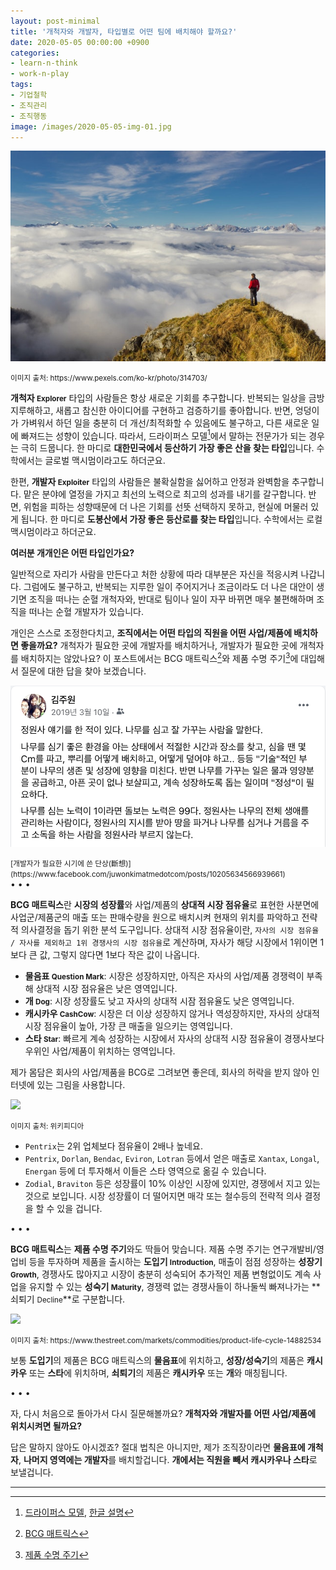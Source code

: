 ```yaml
---
layout: post-minimal
title: '개척자와 개발자, 타입별로 어떤 팀에 배치해야 할까요?'
date: 2020-05-05 00:00:00 +0900
categories:
- learn-n-think
- work-n-play
tags:
- 기업철학
- 조직관리
- 조직행동
image: /images/2020-05-05-img-01.jpg
---
```


![](/images/2020-05-05-img-01.jpg)
<div class="text-center"><small>이미지 출처: https://www.pexels.com/ko-kr/photo/314703/</small></div>

**개척자 <small>Explorer</small>** 타입의 사람들은 항상 새로운 기회를 추구합니다. 반복되는 일상을 금방 지루해하고, 새롭고 참신한 아이디어를 구현하고 검증하기를 좋아합니다.
반면, 엉덩이가 가벼워서 하던 일을 충분히 더 개선/최적화할 수 있음에도 불구하고, 다른 새로운 일에 빠져드는 성향이 있습니다. 따라서, 드라이퍼스 모델[^1]에서 말하는 전문가가 되는 경우는 극히 드뭅니다.
한 마디로 **대한민국에서 등산하기 가장 좋은 산을 찾는 타입**입니다. 수학에서는 글로벌 맥시멈이라고도 하더군요.

한편, **개발자 <small>Exploiter</small>** 타입의 사람들은 불확실함을 싫어하고 안정과 완벽함을 추구합니다. 맡은 분야에 열정을 가지고 최선의 노력으로 최고의 성과를 내기를 갈구합니다.
반면, 위험을 피하는 성향때문에 더 나은 기회를 선뜻 선택하지 못하고, 현실에 머물러 있게 됩니다.
한 마디로 **도봉산에서 가장 좋은 등산로를 찾는 타입**입니다. 수학에서는 로컬 맥시멈이라고 하더군요.

**여러분 개개인은 어떤 타입인가요?**

일반적으로 자리가 사람을 만든다고 처한 상황에 따라 대부분은 자신을 적응시켜 나갑니다. 그럼에도 불구하고, 반복되는 지루한 일이 주어지거나 조금이라도 더 나은 대안이 생기면 조직을 떠나는 순혈 개척자와, 반대로 팀이나 일이 자꾸 바뀌면 매우 불편해하며 조직을 떠나는 순혈 개발자가 있습니다. 

개인은 스스로 조정한다치고, **조직에서는 어떤 타입의 직원을 어떤 사업/제품에 배치하면 좋을까요?** 개척자가 필요한 곳에 개발자를 배치하거나, 개발자가 필요한 곳에 개척자를 배치하지는 않았나요? 이 포스트에서는 BCG 매트릭스[^2]와 제품 수명 주기[^3]에 대입해서 질문에 대한 답을 찾아 보겠습니다.

![](/images/2020-05-05-img-02.png)
<div class="text-center"><small>[개발자가 필요한 시기에 쓴 단상(斷想)](https://www.facebook.com/juwonkimatmedotcom/posts/10205634566939661)</small></div>

<!--more-->
<div class="spacer">• • •</div>

**BCG 매트릭스**란 **시장의 성장률**와 사업/제품의 **상대적 시장 점유율**로 표현한 사분면에 사업군/제품군의 매출 또는 판매수량을 원으로 배치시켜 현재의 위치를 파악하고 전략적 의사결정을 돕기 위한 분석 도구입니다. 상대적 시장 점유율이란, `자사의 시장 점유율 / 자사를 제외하고 1위 경쟁사의 시장 점유율`로 계산하며, 자사가 해당 시장에서 1위이면 1보다 큰 값, 그렇지 않다면 1보다 작은 값이 나옵니다. 

- **물음표 <small>Question Mark</small>**: 시장은 성장하지만, 아직은 자사의 사업/제품 경쟁력이 부족해 상대적 시장 점유율은 낮은 영역입니다.
- **개 <small>Dog</small>**: 시장 성장률도 낮고 자사의 상대적 시잠 점유율도 낮은 영역입니다.
- **캐시카우 <small>CashCow</small>**: 시장은 더 이상 성장하지 않거나 역성장하지만, 자사의 상대적 시장 점유율이 높아, 가장 큰 매출을 일으키는 영역입니다.
- **스타 <small>Star</small>**: 빠르게 계속 성장하는 시장에서 자사의 상대적 시장 점유율이 경쟁사보다 우위인 사업/제품이 위치하는 영역입니다. 

제가 몸담은 회사의 사업/제품을 BCG로 그려보면 좋은데, 회사의 허락을 받지 않아 인터넷에 있는 그림을 사용합니다.

![](https://upload.wikimedia.org/wikipedia/commons/7/76/Folio_Plot_BCG_Matrix_Example.png)
<div class="text-center"><small>이미지 출처: 위키피디아</small></div>

- `Pentrix`는 2위 업체보다 점유율이 2배나 높네요.
- `Pentrix`, `Dorlan`, `Bendac`, `Eviron`, `Lotran` 등에서 얻은 매출로 `Xantax`, `Longal`, `Energan` 등에 더 투자해서 이들은 스타 영역으로 옮길 수 있습니다.
- `Zodial`, `Braviton` 등은 성장률이 10% 이상인 시장에 있지만, 경쟁에서 지고 있는 것으로 보입니다. 시장 성장률이 더 떨어지면 매각 또는 철수등의 전략적 의사 결정을 할 수 있을 겁니다.

<div class="spacer">• • •</div>

**BCG 매트릭스**는 **제품 수명 주기**와도 딱들어 맞습니다. 제품 수명 주기는 연구개발비/영업비 등을 투자하며 제품을 출시하는 **도입기 <small>Introduction</small>**, 매출이 점점 성장하는 **성장기 <small>Growth</small>**, 경쟁사도 많아지고 시장이 충분히 성숙되어 추가적인 제품 변형없이도 계속 사업을 유지할 수 있는 **성숙기 <small>Maturity</small>**, 경쟁력 없는 경쟁사들이 하나둘씩 빠져나가는 **쇠퇴기 <small>Decline</small>**로 구분합니다.

![](https://www.thestreet.com/.image/c_limit%2Ccs_srgb%2Cq_auto:good%2Cw_1400/MTY3NTM5NDQ4MjA0NDM3Mzkw/image-placeholder-title.webp)
<div class="text-center"><small>이미지 출처: https://www.thestreet.com/markets/commodities/product-life-cycle-14882534</small></div>

보통 **도입기**의 제품은 BCG 매트릭스의 **물음표**에 위치하고, **성장/성숙기**의 제품은 **캐시카우** 또는 **스타**에 위치하며, **쇠퇴기**의 제품은 **캐시카우** 또는 **개**와 매칭됩니다.

<div class="spacer">• • •</div>

자, 다시 처음으로 돌아가서 다시 질문해볼까요? **개척자와 개발자를 어떤 사업/제품에 위치시켜면 될까요?** 

답은 말하지 않아도 아시겠죠? 절대 법칙은 아니지만, 제가 조직장이라면 **물음표에 개척자**, **나머지 영역에는 개발자**를 배치할겁니다. **개에서는 직원을 빼서 캐시카우나 스타**로 보낼겁니다. 

---

[^1]: [드라이퍼스 모델](https://en.wikipedia.org/wiki/Dreyfus_model_of_skill_acquisition), [한글 설명](https://brunch.co.kr/@cleancode/4)
[^2]: [BCG 매트릭스](https://ko.wikipedia.org/wiki/BCG_%EB%A7%A4%ED%8A%B8%EB%A6%AD%EC%8A%A4)
[^3]: [제품 수명 주기](https://www.thestreet.com/markets/commodities/product-life-cycle-14882534)

